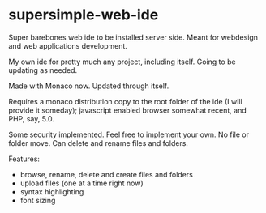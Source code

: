 supersimple-web-ide
===================

Super barebones web ide to be installed server side. Meant for webdesign and web applications development.

My own ide for pretty much any project, including itself. Going to be updating as needed.

Made with Monaco now. Updated through itself.

Requires a monaco distribution copy to the root folder of the ide (I will provide it someday); javascript enabled browser somewhat recent, and PHP, say, 5.0.

Some security implemented. Feel free to implement your own.
No file or folder move. Can delete and rename files and folders.

Features:

- browse, rename, delete and create files and folders
- upload files (one at a time right now)
- syntax highlighting
- font sizing
